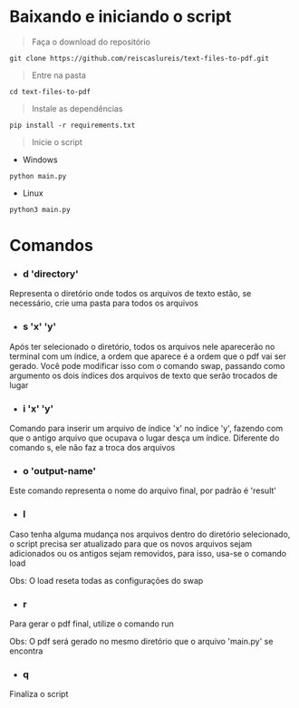 # Baixando e iniciando o script

> Faça o download do repositório
```
git clone https://github.com/reiscaslureis/text-files-to-pdf.git
```

> Entre na pasta
```
cd text-files-to-pdf
```

> Instale as dependências
```
pip install -r requirements.txt
```

> Inicie o script
- Windows
```
python main.py
```

- Linux
```
python3 main.py
```

# Comandos
- ### d 'directory'
Representa o diretório onde todos os arquivos de texto estão, se necessário, crie uma pasta para todos os arquivos

- ### s 'x' 'y'
Após ter selecionado o diretório, todos os arquivos nele aparecerão no terminal com um índice, a ordem que aparece é a ordem que o pdf vai ser gerado. Você pode modificar isso com o comando swap, passando como argumento os dois índices dos arquivos de texto que serão trocados de lugar

- ### i 'x' 'y'
Comando para inserir um arquivo de índice 'x' no índice 'y', fazendo com que o antigo arquivo que ocupava o lugar desça um índice. Diferente do comando s, ele não faz a troca dos arquivos

- ### o 'output-name'
Este comando representa o nome do arquivo final, por padrão é 'result'

- ### l
Caso tenha alguma mudança nos arquivos dentro do diretório selecionado, o script precisa ser atualizado para que os novos arquivos sejam adicionados ou os antigos sejam removidos, para isso, usa-se o comando load

Obs: O load reseta todas as configurações do swap

- ### r
Para gerar o pdf final, utilize o comando run

Obs: O pdf será gerado no mesmo diretório que o arquivo 'main.py' se encontra

- ### q
Finaliza o script
